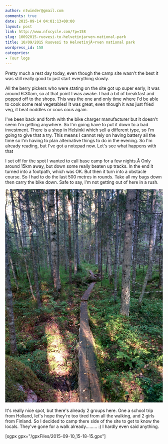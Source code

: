 ```yaml
---
author: ntwinder@gmail.com
comments: true
date: 2015-09-14 04:01:13+00:00
layout: post
link: http://www.nfxcycle.com/?p=158
slug: 10092015-ruovesi-to-helvetinjarven-national-park
title: 10/09/2015 Ruovesi to HelvetinjÃ¤rven national park
wordpress_id: 158
categories:
- Tour logs
---
```


Pretty much a rest day today, even though the camp site wasn't the best it was still really good to just start everything slowly. 

All the berry pickers who were stating on the site got up super early, it was around 6:30am, so at that point I was awake. I had a bit of breakfast and popped off to the shops. This was the one and only time where I'd be able to cook some real vegetables! It was great, even though it was just fried veg, it beat noddles or cous cous again.

I've been back and forth with the bike charger manufacturer but it doesn't seem I'm getting anywhere. So I'm going have to put it down to a bad investment. There is a shop in Helsinki which sell a different type, so I'm going to give that a try. 
This means I cannot rely on having battery all the time so I'm having to plan alternative things to do in the evening. So I'm already reading, but I've got a notepad now. Let's see what happens with that

I set off for the spot I wanted to call base camp for a few nights.Â  Only around 15km away, but down some really beaten up tracks. In the end it turned into a footpath, which was OK. But then it turn into a obstacle course. So I had to do the last 500 metres in rounds. Take all my bags down then carry the bike down. Safe to say, I'm not getting out of here in a rush. 

[![image](/assets/images/1035.jpg)](/assets/images/1035.jpg)



It's really nice spot, but there's already 2 groups here. One a school trip from Holland, let's hope they're too tired from all the walking, and 2 girls from Finland. So I decided to camp there side of the site to get to know the locals. They've gone for a walk already......... :) I hardly even said anything. 

[sgpx gpx="/gpxFiles/2015-09-10_15-18-15.gpx"]
